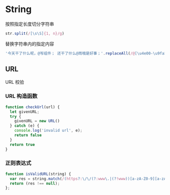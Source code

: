 # String

按照指定长度切分字符串

```js
str.split(/[\s\S]{1, n}/g)
```

替换字符串内的指定内容

```js
'今天干了什么呢，@写组件； 还干了什么@雨哦是好事；'.replaceAll(/@[\u4e00-\u9fa5\w]+/g, match => `<b>${match}</b>`)
```

## URL

URL 校验

### URL 构造函数

```js
function checkUrl(url) {
  let givenURL;
  try {
    givenURL = new URL()
  } catch (e) {
    console.log('invalid url', e);
    return false
  }
  return true
}

```

### 正则表达式

```js
function isValidURL(string) {
  var res = string.match(/(https?:\/\/(?:www\.|(?!www))[a-zA-Z0-9][a-zA-Z0-9-]+[a-zA-Z0-9]\.[^\s]{2,}|www\.[a-zA-Z0-9][a-zA-Z0-9-]+[a-zA-Z0-9]\.[^\s]{2,}|https?:\/\/(?:www\.|(?!www))[a-zA-Z0-9]+\.[^\s]{2,}|www\.[a-zA-Z0-9]+\.[^\s]{2,})/gi);
  return (res !== null);
};

```
